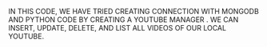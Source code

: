 IN THIS CODE, WE HAVE TRIED CREATING CONNECTION WITH MONGODB AND PYTHON CODE BY CREATING A YOUTUBE MANAGER . WE CAN INSERT, UPDATE, DELETE, AND LIST ALL VIDEOS OF OUR LOCAL YOUTUBE.
